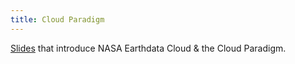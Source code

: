 ```yaml
---
title: Cloud Paradigm
---
```


[Slides](https://docs.google.com/presentation/d/1PI6bA8UIc4w9NcmxHXv9Aq7e9oeTh0PHivrGuOjGHXQ/edit?pli=1#slide=id.g1016a99180e_0_65) that introduce NASA Earthdata Cloud & the Cloud Paradigm.
